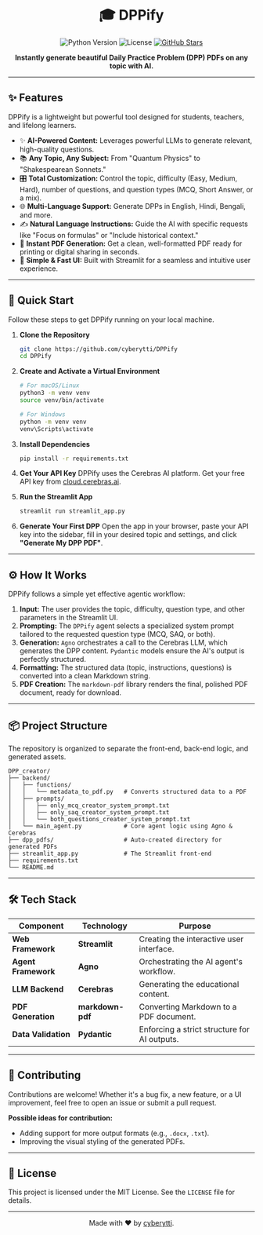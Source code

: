 <h1 align="center">🎓 DPPify</h1>
<p align="center">
  <img src="https://img.shields.io/badge/Python-3.9%2B-blue?style=for-the-badge&logo=python" alt="Python Version">
  <img src="https://img.shields.io/badge/License-MIT-green?style=for-the-badge" alt="License">
  <a href="https://github.com/cyberytti/DPPify">
    <img src="https://img.shields.io/github/stars/cyberytti/DPPify?style=for-the-badge&logo=github&color=gold" alt="GitHub Stars">
  </a>
</p>

<p align="center">
  <b>Instantly generate beautiful Daily Practice Problem (DPP) PDFs on any topic with AI.</b>
</p>

<!-- Optional: Add a GIF of the app in action here -->
<!-- <p align="center">
  <img src="link_to_your_demo.gif" alt="DPPify Demo" width="800"/>
</p> -->

---

## ✨ Features
DPPify is a lightweight but powerful tool designed for students, teachers, and lifelong learners.

- ✨ **AI-Powered Content:** Leverages powerful LLMs to generate relevant, high-quality questions.
- 📚 **Any Topic, Any Subject:** From "Quantum Physics" to "Shakespearean Sonnets."
- 🎛️ **Total Customization:** Control the topic, difficulty (Easy, Medium, Hard), number of questions, and question types (MCQ, Short Answer, or a mix).
- 🌐 **Multi-Language Support:** Generate DPPs in English, Hindi, Bengali, and more.
- ✍️ **Natural Language Instructions:** Guide the AI with specific requests like "Focus on formulas" or "Include historical context."
- 📄 **Instant PDF Generation:** Get a clean, well-formatted PDF ready for printing or digital sharing in seconds.
- 🚀 **Simple & Fast UI:** Built with Streamlit for a seamless and intuitive user experience.

---

## 🚀 Quick Start

Follow these steps to get DPPify running on your local machine.

1.  **Clone the Repository**
    ```bash
    git clone https://github.com/cyberytti/DPPify
    cd DPPify
    ```

2.  **Create and Activate a Virtual Environment**
    ```bash
    # For macOS/Linux
    python3 -m venv venv
    source venv/bin/activate

    # For Windows
    python -m venv venv
    venv\Scripts\activate
    ```

3.  **Install Dependencies**
    ```bash
    pip install -r requirements.txt
    ```

4.  **Get Your API Key**
    DPPify uses the Cerebras AI platform. Get your free API key from [cloud.cerebras.ai](https://cloud.cerebras.ai).

5.  **Run the Streamlit App**
    ```bash
    streamlit run streamlit_app.py
    ```

6.  **Generate Your First DPP**
    Open the app in your browser, paste your API key into the sidebar, fill in your desired topic and settings, and click **"Generate My DPP PDF"**.

---

## ⚙️ How It Works
DPPify follows a simple yet effective agentic workflow:

1.  **Input:** The user provides the topic, difficulty, question type, and other parameters in the Streamlit UI.
2.  **Prompting:** The `DPPify` agent selects a specialized system prompt tailored to the requested question type (MCQ, SAQ, or both).
3.  **Generation:** `Agno` orchestrates a call to the Cerebras LLM, which generates the DPP content. `Pydantic` models ensure the AI's output is perfectly structured.
4.  **Formatting:** The structured data (topic, instructions, questions) is converted into a clean Markdown string.
5.  **PDF Creation:** The `markdown-pdf` library renders the final, polished PDF document, ready for download.

---

## 📦 Project Structure
The repository is organized to separate the front-end, back-end logic, and generated assets.

```
DPP_creator/
├── backend/
│   ├── functions/
│   │   └── metadata_to_pdf.py   # Converts structured data to a PDF
│   ├── prompts/
│   │   ├── only_mcq_creator_system_prompt.txt
│   │   ├── only_saq_creator_system_prompt.txt
│   │   └── both_questions_creater_system_prompt.txt
│   └── main_agent.py            # Core agent logic using Agno & Cerebras
├── dpp_pdfs/                    # Auto-created directory for generated PDFs
├── streamlit_app.py             # The Streamlit front-end
├── requirements.txt
└── README.md
```

---

## 🛠️ Tech Stack

| Component         | Technology                               | Purpose                               |
|-------------------|------------------------------------------|---------------------------------------|
| **Web Framework** | **Streamlit**                            | Creating the interactive user interface. |
| **Agent Framework**| **Agno**                                 | Orchestrating the AI agent's workflow. |
| **LLM Backend**   | **Cerebras**                             | Generating the educational content.   |
| **PDF Generation**| **markdown-pdf**                         | Converting Markdown to a PDF document.|
| **Data Validation**| **Pydantic**                             | Enforcing a strict structure for AI outputs. |

---

## 🤝 Contributing
Contributions are welcome! Whether it's a bug fix, a new feature, or a UI improvement, feel free to open an issue or submit a pull request.

**Possible ideas for contribution:**
- Adding support for more output formats (e.g., `.docx`, `.txt`).
- Improving the visual styling of the generated PDFs.


---

## 📄 License
This project is licensed under the MIT License. See the `LICENSE` file for details.

---

<p align="center">
  Made with ❤️ by <a href="https://github.com/cyberytti">cyberytti</a>.
</p>
